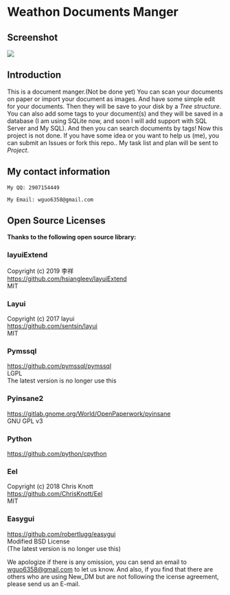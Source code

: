 # Weathon Documents Manger

## Screenshot
<img src="https://www.weathon.top/New_DM/screenshot.png"/>


## Introduction
This is a document manger.(Not be done yet) You can scan your documents on paper or import your document as images. And have some simple edit for your documents. Then they will be save to your disk by a *Tree structure*. You can also add some tags to your document(s) and they will be saved in a database (I am using SQLite now, and soon I will add support with SQL Server and My SQL). And then you can search documents by tags!
Now this project is not done. If you have some idea or you want to help us (me), you can submit an Issues or fork this repo..
My task list and plan will be sent to *Project*.


## My contact information 
    My QQ: 2907154449

    My Email: wguo6358@gmail.com

## Open Source Licenses
**Thanks to the following open source library:**

### layuiExtend 
Copyright (c) 2019 李祥  
https://github.com/hsiangleev/layuiExtend  
MIT  

### Layui 
Copyright (c) 2017 layui   
https://github.com/sentsin/layui  
MIT  
 
### Pymssql  
https://github.com/pymssql/pymssql  
LGPL  
The latest version is no longer use this  

### Pyinsane2  
https://gitlab.gnome.org/World/OpenPaperwork/pyinsane  
GNU GPL v3  

### Python  
https://github.com/python/cpython   

### Eel  
Copyright (c) 2018 Chris Knott   
https://github.com/ChrisKnott/Eel  
MIT 

### Easygui  
https://github.com/robertlugg/easygui  
Modified BSD License  
(The latest version is no longer use this) 
 


We apologize if there is any omission, you can send an email to wguo6358@gmail.com to let us know.
And also, if you find that there are others who are using New_DM but are not following the icense agreement, please send us an E-mail.
